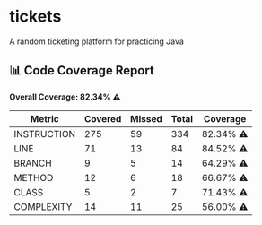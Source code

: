 # tickets
A random ticketing platform for practicing Java

<!-- coverage start -->
## 📊 Code Coverage Report

**Overall Coverage: 82.34% ⚠️**

| Metric      | Covered | Missed | Total | Coverage  |
|-------------|---------|--------|-------|-----------|
| INSTRUCTION | 275     | 59     | 334   | 82.34% ⚠️ |
| LINE        | 71      | 13     | 84    | 84.52% ⚠️ |
| BRANCH      | 9       | 5      | 14    | 64.29% ⚠️ |
| METHOD      | 12      | 6      | 18    | 66.67% ⚠️ |
| CLASS       | 5       | 2      | 7     | 71.43% ⚠️ |
| COMPLEXITY  | 14      | 11     | 25    | 56.00% ⚠️ |
<!-- coverage end -->
